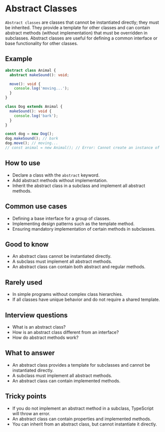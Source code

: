 # Abstract Classes

`Abstract classes` are classes that cannot be instantiated directly; they must be inherited. They provide a template for other classes and can contain abstract methods (without implementation) that must be overridden in subclasses. Abstract classes are useful for defining a common interface or base functionality for other classes.

## Example

```typescript
abstract class Animal {
  abstract makeSound(): void;

  move(): void {
    console.log('moving...');
  }
}

class Dog extends Animal {
  makeSound(): void {
    console.log('bark');
  }
}

const dog = new Dog();
dog.makeSound(); // bark
dog.move(); // moving...
// const animal = new Animal(); // Error: Cannot create an instance of an abstract class
```

## How to use

- Declare a class with the `abstract` keyword.
- Add abstract methods without implementation.
- Inherit the abstract class in a subclass and implement all abstract methods.

## Common use cases

- Defining a base interface for a group of classes.
- Implementing design patterns such as the template method.
- Ensuring mandatory implementation of certain methods in subclasses.

## Good to know

- An abstract class cannot be instantiated directly.
- A subclass must implement all abstract methods.
- An abstract class can contain both abstract and regular methods.

## Rarely used

- In simple programs without complex class hierarchies.
- If all classes have unique behavior and do not require a shared template.

## Interview questions

- What is an abstract class?
- How is an abstract class different from an interface?
- How do abstract methods work?

## What to answer

- An abstract class provides a template for subclasses and cannot be instantiated directly.
- A subclass must implement all abstract methods.
- An abstract class can contain implemented methods.

## Tricky points

- If you do not implement an abstract method in a subclass, TypeScript will throw an error.
- An abstract class can contain properties and implemented methods.
- You can inherit from an abstract class, but cannot instantiate it directly.
